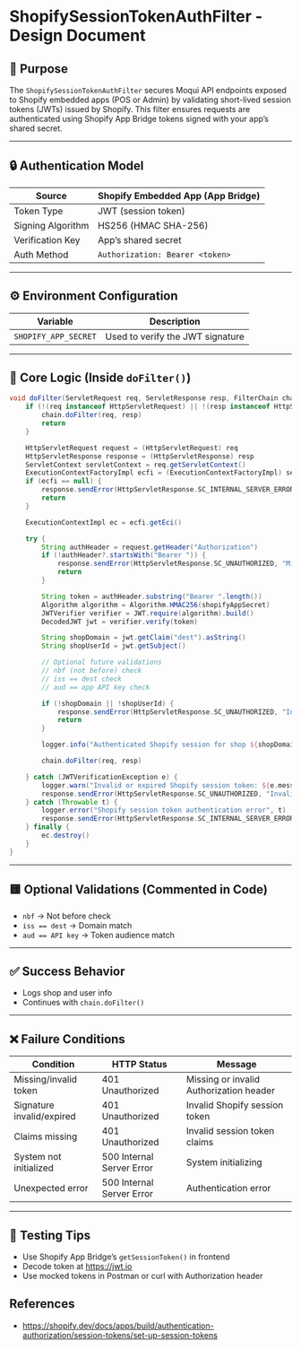 # ShopifySessionTokenAuthFilter - Design Document

## 📌 Purpose

The `ShopifySessionTokenAuthFilter` secures Moqui API endpoints exposed to Shopify embedded apps (POS or Admin) by validating short-lived session tokens (JWTs) issued by Shopify. This filter ensures requests are authenticated using Shopify App Bridge tokens signed with your app’s shared secret.

---

## 🔒 Authentication Model

| Source           | Shopify Embedded App (App Bridge) |
|------------------|------------------------------------|
| Token Type       | JWT (session token)                |
| Signing Algorithm| HS256 (HMAC SHA-256)               |
| Verification Key | App’s shared secret                |
| Auth Method      | `Authorization: Bearer <token>`    |

---

## ⚙️ Environment Configuration

| Variable               | Description                              |
|------------------------|------------------------------------------|
| `SHOPIFY_APP_SECRET`   | Used to verify the JWT signature          |

---

## 🧠 Core Logic (Inside `doFilter()`)

```groovy
void doFilter(ServletRequest req, ServletResponse resp, FilterChain chain) {
    if (!(req instanceof HttpServletRequest) || !(resp instanceof HttpServletResponse)) {
        chain.doFilter(req, resp)
        return
    }

    HttpServletRequest request = (HttpServletRequest) req
    HttpServletResponse response = (HttpServletResponse) resp
    ServletContext servletContext = req.getServletContext()
    ExecutionContextFactoryImpl ecfi = (ExecutionContextFactoryImpl) servletContext.getAttribute("executionContextFactory")
    if (ecfi == null) {
        response.sendError(HttpServletResponse.SC_INTERNAL_SERVER_ERROR, "System initializing. Please retry shortly.")
        return
    }

    ExecutionContextImpl ec = ecfi.getEci()

    try {
        String authHeader = request.getHeader("Authorization")
        if (!authHeader?.startsWith("Bearer ")) {
            response.sendError(HttpServletResponse.SC_UNAUTHORIZED, "Missing or invalid Authorization header.")
            return
        }

        String token = authHeader.substring("Bearer ".length())
        Algorithm algorithm = Algorithm.HMAC256(shopifyAppSecret)
        JWTVerifier verifier = JWT.require(algorithm).build()
        DecodedJWT jwt = verifier.verify(token)

        String shopDomain = jwt.getClaim("dest").asString()
        String shopUserId = jwt.getSubject()

        // Optional future validations
        // nbf (not before) check
        // iss == dest check
        // aud == app API key check

        if (!shopDomain || !shopUserId) {
            response.sendError(HttpServletResponse.SC_UNAUTHORIZED, "Invalid session token claims.")
            return
        }

        logger.info("Authenticated Shopify session for shop ${shopDomain}, user ${shopUserId}")

        chain.doFilter(req, resp)

    } catch (JWTVerificationException e) {
        logger.warn("Invalid or expired Shopify session token: ${e.message}")
        response.sendError(HttpServletResponse.SC_UNAUTHORIZED, "Invalid Shopify session token.")
    } catch (Throwable t) {
        logger.error("Shopify session token authentication error", t)
        response.sendError(HttpServletResponse.SC_INTERNAL_SERVER_ERROR, "Authentication error: ${t.message}")
    } finally {
        ec.destroy()
    }
}
```

---

## 🟨 Optional Validations (Commented in Code)

- `nbf` → Not before check
- `iss == dest` → Domain match
- `aud == API key` → Token audience match

---

## ✅ Success Behavior

- Logs shop and user info
- Continues with `chain.doFilter()`

---

## ❌ Failure Conditions

| Condition                  | HTTP Status         | Message                                  |
|----------------------------|----------------------|-------------------------------------------|
| Missing/invalid token      | 401 Unauthorized     | Missing or invalid Authorization header   |
| Signature invalid/expired  | 401 Unauthorized     | Invalid Shopify session token             |
| Claims missing             | 401 Unauthorized     | Invalid session token claims              |
| System not initialized     | 500 Internal Server Error | System initializing                      |
| Unexpected error           | 500 Internal Server Error | Authentication error                    |

---

## 🧪 Testing Tips

- Use Shopify App Bridge’s `getSessionToken()` in frontend
- Decode token at https://jwt.io
- Use mocked tokens in Postman or curl with Authorization header

## References 
- https://shopify.dev/docs/apps/build/authentication-authorization/session-tokens/set-up-session-tokens